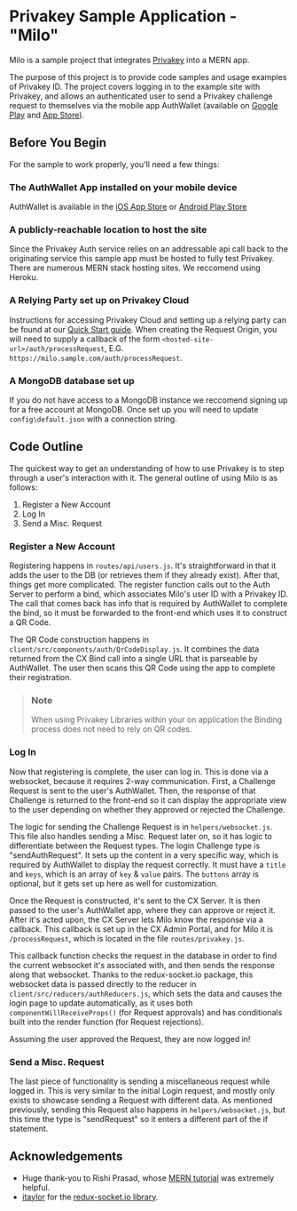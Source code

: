 # Privakey Sample Application - "Milo"

Milo is a sample project that integrates [Privakey](https://www.privakey.com) into a MERN app. 

The purpose of this project is to provide code samples and usage examples of Privakey ID. The project covers logging in to the example site with Privakey, and allows an authenticated user to send a Privakey challenge request to themselves via the mobile app AuthWallet (available on [Google Play](https://play.google.com/store/apps/details?id=com.privakey.authwallet) and [App Store](https://apps.apple.com/us/app/authwallet/id1552057206)).

## Before You Begin

For the sample to work properly, you'll need a few things:

### The AuthWallet App installed on your mobile device

AuthWallet is available in the [iOS App Store](https://apps.apple.com/us/app/authwallet/id1552057206) or [Android Play Store](https://play.google.com/store/apps/details?id=com.privakey.authwallet&gl=US)

### A publicly-reachable location to host the site

Since the Privakey Auth service relies on an addressable api call back to the originating service this sample app must be hosted to fully test Privakey.  There are numerous MERN stack hosting sites.  We reccomend using Heroku.

### A Relying Party set up on Privakey Cloud

Instructions for accessing Privakey Cloud and setting up a relying party can be found at our [Quick Start guide](https://tech.privakey.com/). When creating the Request Origin, you will need to supply a callback of the form `<hosted-site-url>/auth/processRequest`, E.G. `https://milo.sample.com/auth/processRequest`.

### A MongoDB database set up

If you do not have access to a MongoDB instance we reccomend signing up for a free account at MongoDB.  Once set up you will need to update `config\default.json` with a connection string.

## Code Outline

The quickest way to get an understanding of how to use Privakey is to step through a user's interaction with it. The general outline of using Milo is as follows:

1. Register a New Account
1. Log In
1. Send a Misc. Request

### Register a New Account

Registering happens in `routes/api/users.js`. It's straightforward in that it adds the user to the DB (or retrieves them if they already exist). After that, things get more complicated. The register function calls out to the Auth Server to perform a bind, which associates Milo's user ID with a Privakey ID. The call that comes back has info that is required by AuthWallet to complete the bind, so it must be forwarded to the front-end which uses it to construct a QR Code.

The QR Code construction happens in `client/src/components/auth/QrCodeDisplay.js`. It combines the data returned from the CX Bind call into a single URL that is parseable by AuthWallet. The user then scans this QR Code using the app to complete their registration.

>
> ### Note
>
> When using Privakey Libraries within your on application the Binding process does not need to rely on QR codes.
>

### Log In

Now that registering is complete, the user can log in. This is done via a websocket, because it requires 2-way communication. First, a Challenge Request is sent to the user's AuthWallet. Then, the response of that Challenge is returned to the front-end so it can display the appropriate view to the user depending on whether they approved or rejected the Challenge.

The logic for sending the Challenge Request is in `helpers/websocket.js`. This file also handles sending a Misc. Request later on, so it has logic to differentiate between the Request types. The login Challenge type is "sendAuthRequest". It sets up the content in a very specific way, which is required by AuthWallet to display the request correctly. It must have a `title` and `keys`, which is an array of `key` & `value` pairs. The `buttons` array is optional, but it gets set up here as well for customization.

Once the Request is constructed, it's sent to the CX Server. It is then passed to the user's AuthWallet app, where they can approve or reject it. After it's acted upon, the CX Server lets Milo know the response via a callback. This callback is set up in the CX Admin Portal, and for Milo it is `/processRequest`, which is located in the file `routes/privakey.js`.

This callback function checks the request in the database in order to find the current websocket it's associated with, and then sends the response along that websocket. Thanks to the redux-socket.io package, this websocket data is passed directly to the reducer in `client/src/reducers/authReducers.js`, which sets the data and causes the login page to update automatically, as it uses both `componentWillReceiveProps()` (for Request approvals) and has conditionals built into the render function (for Request rejections).

Assuming the user approved the Request, they are now logged in!

### Send a Misc. Request

The last piece of functionality is sending a miscellaneous request while logged in. This is very similar to the initial Login request, and mostly only exists to showcase sending a Request with different data. As mentioned previously, sending this Request also happens in `helpers/websocket.js`, but this time the type is "sendRequest" so it enters a different part of the if statement.

## Acknowledgements

* Huge thank-you to Rishi Prasad, whose [MERN tutorial](https://blog.bitsrc.io/build-a-login-auth-app-with-mern-stack-part-1-c405048e3669) was extremely helpful.
* [itaylor](https://github.com/itaylor) for the [redux-socket.io library](https://github.com/itaylor/redux-socket.io).